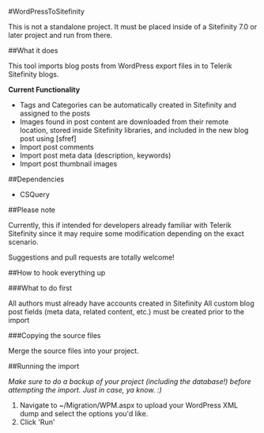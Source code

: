 #WordPressToSitefinity

This is not a standalone project. It must be placed inside of a Sitefinity 7.0 or later project and run from there.

##What it does

This tool imports blog posts from WordPress export files in to Telerik Sitefinity blogs.

**Current Functionality**

* Tags and Categories can be automatically created in Sitefinity and assigned to the posts
* Images found in post content are downloaded from their remote location, stored inside Sitefinity libraries, and included in the new blog post using [sfref]
* Import post comments
* Import post meta data (description, keywords)
* Import post thumbnail images

##Dependencies

* CSQuery

##Please note

Currently, this if intended for developers already familiar with Telerik Sitefinity since it may require some modification depending on the exact scenario.

Suggestions and pull requests are totally welcome!

##How to hook everything up

###What to do first

All authors must already have accounts created in Sitefinity
All custom blog post fields (meta data, related content, etc.) must be created prior to the import

###Copying the source files

Merge the source files into your project.

##Running the import

_Make sure to do a backup of your project (including the database!) before attempting the import. Just in case, ya know. :)_

1. Navigate to ~/Migration/WPM.aspx to upload your WordPress XML dump and select the options you'd like.
2. Click 'Run'
